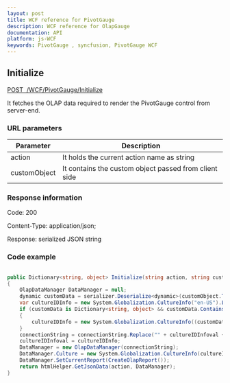 ```yaml
---
layout: post
title: WCF reference for PivotGauge
description: WCF reference for OlapGauge
documentation: API
platform: js-WCF
keywords: PivotGauge , syncfusion, PivotGauge WCF
---
```


## Initialize

[POST&nbsp;&nbsp;/WCF/PivotGauge/Initialize](http://js.syncfusion.com/demos/ejServices/wcf/PivotGauge/Olap.svc)

It fetches the OLAP data required to render the PivotGauge control from server-end.

### URL parameters

|  Parameter |  Description | 
|---|---|
|action|It holds the current action name as string|
|customObject|It contains the custom object passed from client side|

### Response information 

Code: 200

Content-Type: application/json;

Response: serialized JSON string

### Code example 

```csharp

public Dictionary<string, object> Initialize(string action, string customObject)
{
    OlapDataManager DataManager = null;
    dynamic customData = serializer.Deserialize<dynamic>(customObject.ToString());
    var cultureIDInfo = new System.Globalization.CultureInfo("en-US").LCID;
    if (customData is Dictionary<string, object> && customData.ContainsKey("Language"))
    {
        cultureIDInfo = new System.Globalization.CultureInfo((customData["Language"])).LCID;
    }
    connectionString = connectionString.Replace("" + cultureIDInfoval + "", "" + cultureIDInfo + "");
    cultureIDInfoval = cultureIDInfo;
    DataManager = new OlapDataManager(connectionString);
    DataManager.Culture = new System.Globalization.CultureInfo(cultureIDInfo);
    DataManager.SetCurrentReport(CreateOlapReport());
    return htmlHelper.GetJsonData(action, DataManager);
}

```
